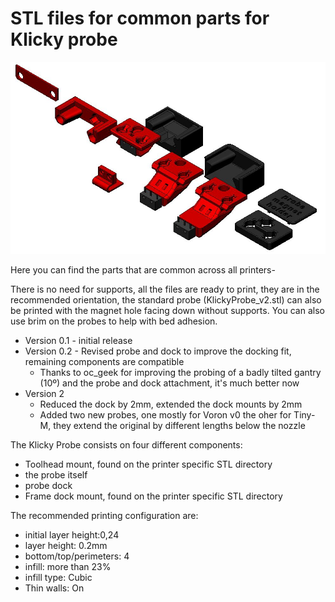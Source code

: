 # STL files for common parts for Klicky probe

![](../Photos/klicky_base.jpg)

Here you can find the parts that are common across all printers-

There is no need for supports, all the files are ready to print, they are in the recommended orientation, the standard probe (KlickyProbe_v2.stl) can also be printed with the magnet hole facing down without supports.
You can also use brim on the probes to help with bed adhesion.

- Version 0.1 - initial release
- Version 0.2 - Revised probe and dock to improve the docking fit, remaining components are compatible
  - Thanks to oc_geek for improving the probing of a badly tilted gantry (10º) and the probe and dock attachment, it's much better now
- Version 2
  - Reduced the dock by 2mm, extended the dock mounts by 2mm
  - Added two new probes, one mostly for Voron v0 the oher for Tiny-M, they extend the original by different lengths below the nozzle

The Klicky Probe consists on four different components:
- Toolhead mount, found on the printer specific STL directory
- the probe itself
- probe dock
- Frame dock mount, found on the printer specific STL directory

The recommended printing configuration are:

* initial layer height:0,24
* layer height: 0.2mm
* bottom/top/perimeters: 4
* infill: more than 23%
* infill type: Cubic
* Thin walls: On

